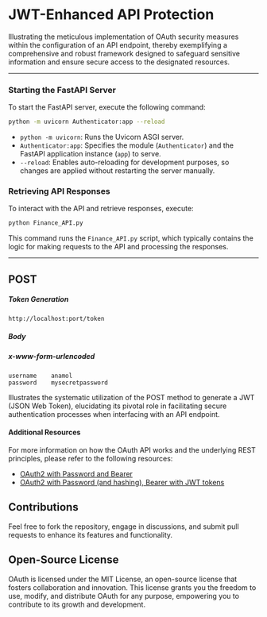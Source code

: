 # JWT-Enhanced API Protection

Illustrating the meticulous implementation of OAuth security measures within the configuration of an API endpoint, thereby exemplifying a comprehensive and robust framework designed to safeguard sensitive information and ensure secure access to the designated resources.

---

### Starting the FastAPI Server

To start the FastAPI server, execute the following command:

```bash
python -m uvicorn Authenticator:app --reload
```

- `python -m uvicorn`: Runs the Uvicorn ASGI server.
- `Authenticator:app`: Specifies the module (`Authenticator`) and the FastAPI application instance (`app`) to serve.
- `--reload`: Enables auto-reloading for development purposes, so changes are applied without restarting the server manually.

### Retrieving API Responses

To interact with the API and retrieve responses, execute:

```bash
python Finance_API.py
```

This command runs the `Finance_API.py` script, which typically contains the logic for making requests to the API and processing the responses.

---

## POST
  ##### Token Generation

```bash
http://localhost:port/token
```

##### Body
  ##### x-www-form-urlencoded
    username    anamol
    password    mysecretpassword

Illustrates the systematic utilization of the POST method to generate a JWT (JSON Web Token), elucidating its pivotal role in facilitating secure authentication processes when interfacing with an API endpoint.

#### Additional Resources
For more information on how the OAuth API works and the underlying REST principles, please refer to the following resources:

- [OAuth2 with Password and Bearer](https://fastapi.tiangolo.com/tutorial/security/simple-oauth2/)
- [OAuth2 with Password (and hashing), Bearer with JWT tokens](https://fastapi.tiangolo.com/tutorial/security/oauth2-jwt/)

## Contributions

Feel free to fork the repository, engage in discussions, and submit pull requests to enhance its features and functionality.

## Open-Source License

OAuth is licensed under the MIT License, an open-source license that fosters collaboration and innovation. This license grants you the freedom to use, modify, and distribute OAuth for any purpose, empowering you to contribute to its growth and development.
